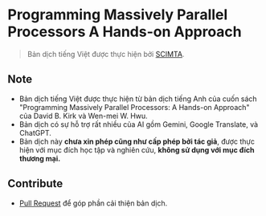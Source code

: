 # Programming Massively Parallel Processors A Hands-on Approach

> Bản dịch tiếng Việt được thực hiện bởi [SCIMTA](https://scimta.com/).

## Note

- Bản dịch tiếng Việt được thực hiện từ bản dịch tiếng Anh của cuốn sách "Programming Massively Parallel Processors: A Hands-on Approach" của David B. Kirk và Wen-mei W. Hwu.
- Bản dịch có sự hỗ trợ rất nhiều của AI gồm Gemini, Google Translate, và ChatGPT.
- Bản dịch này **chưa xin phép cũng như cấp phép bởi tác giả**, được thực hiện với mục đích học tập và nghiên cứu, **không sử dụng với mục đích thương mại.**

## Contribute

- [Pull Request](https://github.com/SCIMTA/library/pulls) để góp phần cải thiện bản dịch.
